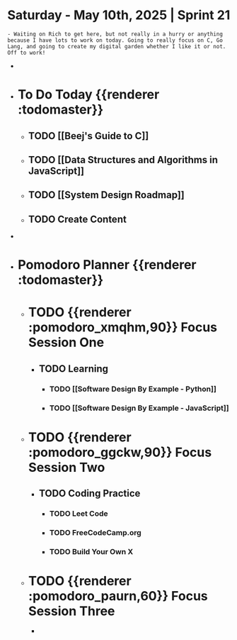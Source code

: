 # Saturday - May 10th, 2025 | Sprint 21
	- Waiting on Rich to get here, but not really in a hurry or anything because I have lots to work on today. Going to really focus on C, Go Lang, and going to create my digital garden whether I like it or not. Off to work!
-
- # To Do Today {{renderer :todomaster}}
	- ## TODO [[Beej's Guide to C]]
	- ## TODO [[Data Structures and Algorithms in JavaScript]]
	- ## TODO [[System Design Roadmap]]
	- ## TODO Create Content
-
- # Pomodoro Planner {{renderer :todomaster}}
	- # TODO {{renderer :pomodoro_xmqhm,90}} Focus Session One
		- ## TODO Learning
			- ### TODO [[Software Design By Example - Python]]
			- ### TODO [[Software Design By Example - JavaScript]]
	- # TODO {{renderer :pomodoro_ggckw,90}} Focus Session Two
		- ## TODO Coding Practice
			- ### TODO Leet Code
			- ### TODO FreeCodeCamp.org
			- ### TODO Build Your Own X
	- # TODO {{renderer :pomodoro_paurn,60}} Focus Session Three
		-